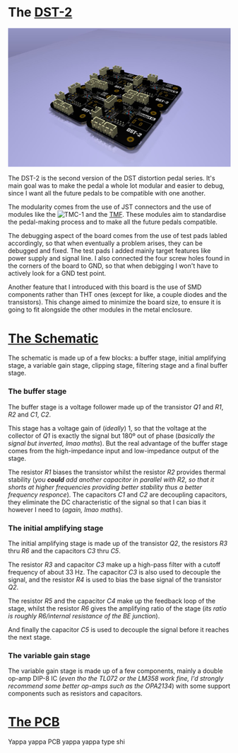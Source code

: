 # The [DST-2](https://github.com/TudorSupica/DST-2/)
![isometric](https://github.com/TudorSupica/DST-2/blob/main/PCB/3D/3D_iso.JPG)

   The DST-2 is the second version of the DST distortion pedal series. It's main goal was to make the pedal a whole lot modular and easier to debug, since I want all the future pedals to be compatible with one another. 
  
  The modularity comes from the use of JST connectors and the use of modules like the ![TMC-1](https://github.com/TudorSupica/TMC-1) and the [TMF](https://github.com/TudorSupica/TMF). These modules aim to standardise the pedal-making process and to make all the future pedals compatible.

  The debugging aspect of the board comes from the use of test pads labled accordingly, so that when eventually a problem arises, they can be debugged and fixed. The test pads I added mainly target features like power supply and signal line. I also connected the four screw holes found in the corners of the board to GND, so that when debigging I won't have to actively look for a GND test point.

  Another feature that I introduced with this board is the use of SMD components rather than THT ones (except for like, a couple diodes and the transistors). This change aimed to minimize the board size, to ensure it is going to fit alongside the other modules in the metal enclosure.

  # [The Schematic](https://github.com/TudorSupica/DST-2/blob/main/Schematic/)
   The schematic is made up of a few blocks: a buffer stage, initial amplifying stage, a variable gain stage, clipping stage, filtering stage and a final buffer stage. 

   ### The buffer stage 
   The buffer stage is a voltage follower made up of the transistor *Q1* and *R1*, *R2* and *C1*, *C2*.
   
   This stage has a voltage gain of (*ideally*) 1, so that the voltage at the collector of *Q1* is exactly the signal but 180º out of phase (*basically the signal but inverted, lmao maths*). But the real advantage of the buffer stage comes from the high-impedance input and low-impedance output of the stage. 
  
   The resistor *R1* biases the transistor whilst the resistor *R2* provides thermal stability (*you **could** add another capacitor in parallel with R2, so that it shorts at higher frequencies providing better stability thus a better frequency responce*). The capacitors *C1* and *C2* are decoupling capacitors, they eliminate the DC characteristic of the signal so that I can bias it however I need to (*again, lmao maths*).

   ### The initial amplifying stage
   The initial amplifying stage is made up of the transistor *Q2*, the resistors *R3* thru *R6* and the capacitors *C3* thru *C5*.

   The resistor *R3* and capacitor *C3* make up a high-pass filter with a cutoff frequency of about 33 Hz. The capacitor *C3* is also used to decouple the signal, and the resistor *R4* is used to bias the base signal of the transistor *Q2*.

   The resistor *R5* and the capacitor *C4* make up the feedback loop of the stage, whilst the resistor *R6* gives the amplifying ratio of the stage (*its ratio is roughly R6/internal resistance of the BE junction*).

   And finally the capacitor *C5* is used to decouple the signal before it reaches the next stage.

   ### The variable gain stage
   The variable gain stage is made up of a few components, mainly a double op-amp DIP-8 IC (*even tho the TL072 or the LM358 work fine, I'd strongly recommend some better op-amps such as the OPA2134*) with some support components such as resistors and capacitors.
  
   # [The PCB](https://github.com/TudorSupica/DST-2/blob/main/PCB/)
  Yappa yappa PCB yappa yappa type shi
